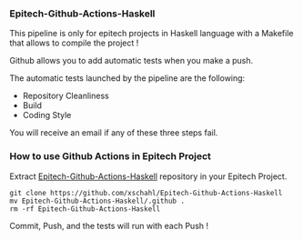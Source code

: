 ### Epitech-Github-Actions-Haskell

This pipeline is only for epitech projects in Haskell language with a Makefile that allows to compile the project !

Github allows you to add automatic tests when you make a push.

The automatic tests launched by the pipeline are the following:
- Repository Cleanliness
- Build
- Coding Style

You will receive an email if any of these three steps fail.

### How to use Github Actions in Epitech Project

Extract [Epitech-Github-Actions-Haskell](https://github.com/xschahl/Epitech-Github-Actions-Haskell) repository in your Epitech Project.
```
git clone https://github.com/xschahl/Epitech-Github-Actions-Haskell
mv Epitech-Github-Actions-Haskell/.github .
rm -rf Epitech-Github-Actions-Haskell
```
Commit, Push, and the tests will run with each Push !
